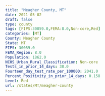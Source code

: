 ```yaml
---
title: "Meagher County, MT"
date: 2021-05-02
draft: false
type: county
tags: [FIPS:30059.0,FEMA:8.0,Non-core,Red]
categories: [MT]
County: Meagher County
State: MT
FIPS: 30059.0
FEMA_Region: 8.0
Population: 1862.0
NCHS_Urban_Rural_Classification: Non-core
Tests_in_prior_14_days: 38.0
Fourteen_day_test_rate_per_100000: 2041.0
Percent_Positivity_in_prior_14_days: 0.158
Level: Red
url: /states/MT/meagher-county
---
```



